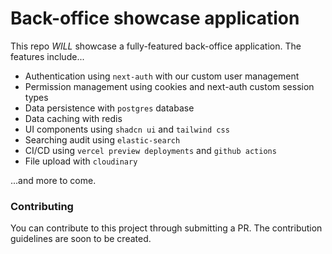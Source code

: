 # Back-office showcase application

This repo _WILL_ showcase a fully-featured back-office application. The features include...

- Authentication using `next-auth` with our custom user management
- Permission management using cookies and next-auth custom session types
- Data persistence with `postgres` database
- Data caching with redis
- UI components using `shadcn ui` and `tailwind css`
- Searching audit using `elastic-search`
- CI/CD using `vercel preview deployments` and `github actions`
- File upload with `cloudinary`

...and more to come.

### Contributing

You can contribute to this project through submitting a PR. The contribution guidelines are soon to be created.
